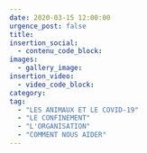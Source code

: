```yaml
---
date: 2020-03-15 12:00:00
urgence_post: false
title:
insertion_social:
  - contenu_code_block:
images:
  - gallery_image:
insertion_video:
  - video_code_block:
category:
tag:
  - "LES ANIMAUX ET LE COVID-19"
  - "LE CONFINEMENT"
  - "L'ORGANISATION"
  - "COMMENT NOUS AIDER"
---
```

